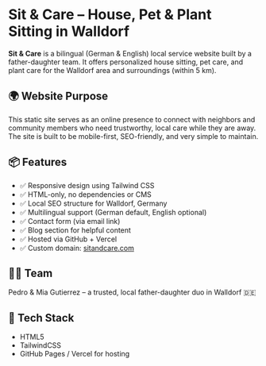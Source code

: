 # Sit & Care – House, Pet & Plant Sitting in Walldorf

**Sit & Care** is a bilingual (German & English) local service website built by a father-daughter team. It offers personalized house sitting, pet care, and plant care for the Walldorf area and surroundings (within 5 km).

## 🌍 Website Purpose

This static site serves as an online presence to connect with neighbors and community members who need trustworthy, local care while they are away. The site is built to be mobile-first, SEO-friendly, and very simple to maintain.

## 📦 Features

- ✅ Responsive design using Tailwind CSS
- ✅ HTML-only, no dependencies or CMS
- ✅ Local SEO structure for Walldorf, Germany
- ✅ Multilingual support (German default, English optional)
- ✅ Contact form (via email link)
- ✅ Blog section for helpful content
- ✅ Hosted via GitHub + Vercel
- ✅ Custom domain: [sitandcare.com](http://www.sitandcare.com)

## 🧑‍💼 Team

Pedro & Mia Gutierrez – a trusted, local father-daughter duo in Walldorf 🇩🇪

## 🚀 Tech Stack

- HTML5
- TailwindCSS
- GitHub Pages / Vercel for hosting
